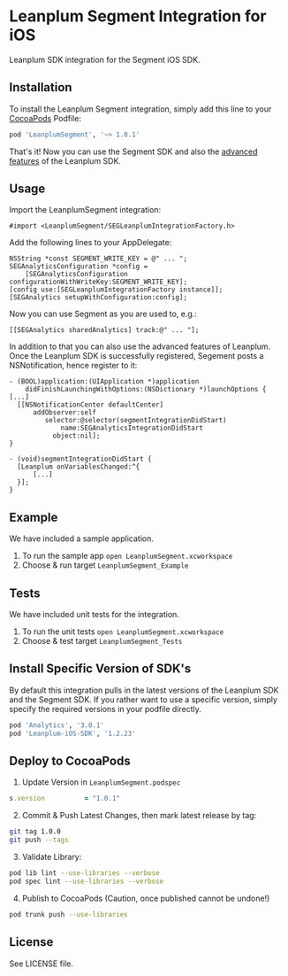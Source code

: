 # Leanplum Segment Integration for iOS
Leanplum SDK integration for the Segment iOS SDK.

## Installation
To install the Leanplum Segment integration, simply add this line to your
[CocoaPods](https://cocoapods.org) Podfile:
```ruby
pod 'LeanplumSegment', '~> 1.0.1'
```
That's it! Now you can use the Segment SDK and also the [advanced features](https://www.leanplum.com/docs#/docs) of the Leanplum SDK.

## Usage
Import the LeanplumSegment integration:
```objc
#import <LeanplumSegment/SEGLeanplumIntegrationFactory.h>
```
Add the following lines to your AppDelegate:
```objc
NSString *const SEGMENT_WRITE_KEY = @" ... ";
SEGAnalyticsConfiguration *config =
    [SEGAnalyticsConfiguration configurationWithWriteKey:SEGMENT_WRITE_KEY];
[config use:[SEGLeanplumIntegrationFactory instance]];
[SEGAnalytics setupWithConfiguration:config];
```
Now you can use Segment as you are used to, e.g.:
```objc
[[SEGAnalytics sharedAnalytics] track:@" ... "];
```

In addition to that you can also use the advanced features of Leanplum. Once the 
Leanplum SDK is successfully registered, Segement posts a NSNotification, hence register to it:
```objc
- (BOOL)application:(UIApplication *)application
    didFinishLaunchingWithOptions:(NSDictionary *)launchOptions {
[...]
  [[NSNotificationCenter defaultCenter]
      addObserver:self
         selector:@selector(segmentIntegrationDidStart)
             name:SEGAnalyticsIntegrationDidStart
           object:nil];
}

- (void)segmentIntegrationDidStart {
  [Leanplum onVariablesChanged:^{
      [...]
  }];
}
```

## Example
We have included a sample application.

1. To run the sample app `open LeanplumSegment.xcworkspace`
2. Choose & run target `LeanplumSegment_Example`

## Tests
We have included unit tests for the integration.

1. To run the unit tests `open LeanplumSegment.xcworkspace`
2. Choose & test target `LeanplumSegment_Tests`

## Install Specific Version of SDK's
By default this integration pulls in the latest versions of the Leanplum SDK and the Segment SDK. If you rather want to use a specific version, simply specify the required versions in your podfile directly.
```ruby
pod 'Analytics', '3.0.1'
pod 'Leanplum-iOS-SDK', '1.2.23'
```
## Deploy to CocoaPods
1. Update Version in `LeanplumSegment.podspec`
  
  ```ruby
  s.version          = "1.0.1"
  ```
2. Commit & Push Latest Changes, then mark latest release by tag:
  
  ```bash
  git tag 1.0.0
  git push --tags
  ```
3. Validate Library:
  
  ```bash
  pod lib lint --use-libraries --verbose
  pod spec lint --use-libraries --verbose
  ```
4. Publish to CocoaPods (Caution, once published cannot be undone!)
  
  ```bash
  pod trunk push --use-libraries
  ```

## License
See LICENSE file.
